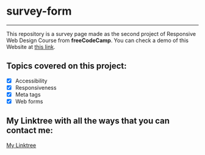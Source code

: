 # survey-form
---
This repository is a survey page made as the second project of Responsive Web Design Course from **freeCodeCamp**.
You can check a demo of this Website at [this link](https://fjrm-survey-form.netlify.app/).

## Topics covered on this project:

- [X] Accessibility
- [X] Responsiveness 
- [X] Meta tags
- [X] Web forms

## My Linktree with all the ways that you can contact me:

[My Linktree](https://linktr.ee/ffjrm)
